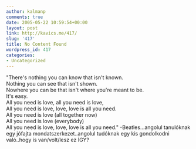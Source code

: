 ```yaml
---
author: kalmanp
comments: true
date: 2005-05-22 10:59:54+00:00
layout: post
link: http://kavics.me/417/
slug: '417'
title: No Content Found
wordpress_id: 417
categories:
- Uncategorized
---
```


"There's nothing you can know that isn't known.  
Nothing you can see that isn't shown.  
Nowhere you can be that isn't where you're meant to be.  
It's easy.  
All you need is love, all you need is love,  
All you need is love, love, love is all you need.  
All you need is love (all together now)  
All you need is love (everybody)  
All you need is love, love, love is all you need." -Beatles...angolul tanulóknak egy jófajta mondatszerkezet..angolul tudóknak egy kis gondolkodni való..hogy is van/volt/lesz ez ÍGY?
